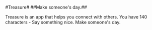 #Treasure#
##Make someone's day.##

Treasure is an app that helps you connect with others. You have 140 characters - Say something nice. Make someone's day.
